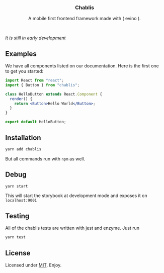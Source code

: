 <p align="center">
  <h3 align="center">Chablis</h3>

  <p align="center">
    A mobile first frontend framework made with ( evino ).
</p>

<br>

<i align="center">It is still in early development</i>

## Examples

We have all components listed on our documentation. Here is the first one to get you started:

```jsx
import React from "react";
import { Button } from "chablis";

class HelloButton extends React.Component {
  render() {
    return <Button>Hello World</Button>;
  }
}

export default HelloButton;
```

## Installation

```bash
yarn add chablis
```

But all commands run with `npm` as well.

## Debug

```bash
yarn start
```

This will start the storybook at development mode and exposes it on `localhost:9001`

## Testing

All of the chablis tests are written with jest and enzyme. Just run

```bash
yarn test
```

## License

Licensed under [MIT](LICENSE). Enjoy.
